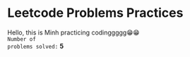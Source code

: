 # Leetcode Problems Practices

Hello, this is Minh practicing codinggggg😁😁
<br/>
<code>Number of problems solved:</code> **5**
